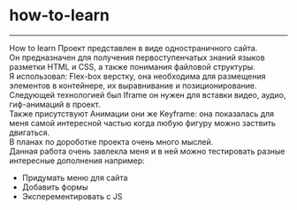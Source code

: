 # how-to-learn
--------------
How to learn
Проект представлен в виде одностраничного сайта.  
Он предназначен для получения первоступенчатых знаний языков разметки HTML и CSS, а также понимания файловой структуры.  
Я использовал: Flex-box верстку, она необходима для размещения элементов в контейнере, их выравнивание и позиционирование.  
Следующей технологией был Iframe он нужен для вставки видео, аудио, гиф-анимаций в проект.  
Также присутствуют Анимации они же Keyframe: она показалась для меня самой интересной частью когда любую фигуру можно заствить двигаться.  
В планах по дороботке проекта очень много мыслей.  
Данная работа очень завлекла меня и в ней можно тестировать разные интересные дополнения например:  
* Придумать меню для сайта
* Добавить формы
* Эксперементировать с JS

